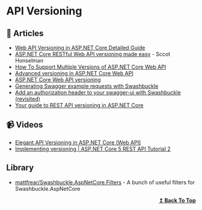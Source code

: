 # API Versioning

## 📝 Articles

- [Web API Versioning in ASP.NET Core Detailed Guide](https://procodeguide.com/programming/asp-net-core-web-api-versioning/)
- [ASP.NET Core RESTful Web API versioning made easy](https://www.hanselman.com/blog/aspnet-core-restful-web-api-versioning-made-easy) - Sccot Honselman
- [How To Support Multiple Versions of ASP.NET Core Web API](https://www.ezzylearning.net/tutorial/how-to-support-multiple-versions-of-asp-net-core-web-api)
- [Advanced versioning in ASP.NET Core Web API](https://dejanstojanovic.net/aspnet/2018/june/advanced-versioning-in-aspnet-core-web-api/)
- [ASP.NET Core Web API versioning](https://dejanstojanovic.net/aspnet/2017/may/aspnet-core-web-api-versioning/)
- [Generating Swagger example requests with Swashbuckle](https://mattfrear.com/2016/01/25/generating-swagger-example-requests-with-swashbuckle/)
- [Add an authorization header to your swagger-ui with Swashbuckle (revisited)](https://mattfrear.com/2018/07/21/add-an-authorization-header-to-your-swagger-ui-with-swashbuckle-revisited/)
- [Your guide to REST API versioning in ASP.NET Core](https://www.daveabrock.com/2021/06/16/rest-api-versioning-aspnet-core/)
## 📹 Videos

- [Elegant API Versioning in ASP.NET Core (Web API)](https://www.youtube.com/watch?v=iVHtKG0eU_s)
- [Implementing versioning | ASP.NET Core 5 REST API Tutorial 2](https://www.youtube.com/watch?v=WFEE5yVJwGU)

## Library
- [mattfrear/Swashbuckle.AspNetCore.Filters](https://github.com/mattfrear/Swashbuckle.AspNetCore.Filters) - A bunch of useful filters for Swashbuckle.AspNetCore
<div align="right">
  <b><a href="#contents">↥ Back To Top</a></b>
</div>
